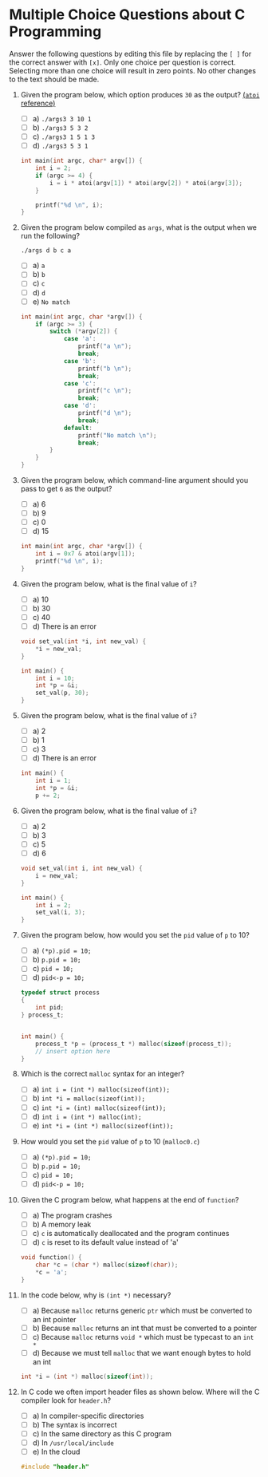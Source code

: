 # Multiple Choice Questions about C Programming

Answer the following questions by editing this file by replacing the `[ ]` for the correct answer with `[x]`.
Only one choice per question is correct.
Selecting more than one choice will result in zero points.
No other changes to the text should be made.

1. Given the program below, which option produces `30` as the output? [(`atoi` reference)](https://en.wikibooks.org/wiki/C_Programming/stdlib.h/atoi)

    - [ ] a) `./args3 3 10 1`
    - [ ] b) `./args3 5 3 2`
    - [ ] c) `./args3 1 5 1 3`
    - [ ] d) `./args3 5 3 1`

    ```c
    int main(int argc, char* argv[]) {
        int i = 2;
        if (argc >= 4) {
            i = i * atoi(argv[1]) * atoi(argv[2]) * atoi(argv[3]);
        }

        printf("%d \n", i);
    }
    ```

2. Given the program below compiled as `args`, what is the output when we run the following?

    ```console
    ./args d b c a
    ```

    - [ ] a) `a`
    - [ ] b) `b`
    - [ ] c) `c`
    - [ ] d) `d`
    - [ ] e) `No match`

    ```c
    int main(int argc, char *argv[]) {
        if (argc >= 3) {
            switch (*argv[2]) {
                case 'a':
                    printf("a \n");
                    break;
                case 'b':
                    printf("b \n");
                    break;
                case 'c':
                    printf("c \n");
                    break;
                case 'd':
                    printf("d \n");
                    break;
                default:
                    printf("No match \n");
                    break;
            }
        }
    }
    ```

3. Given the program below, which command-line argument should you pass to get `6` as the output?

    - [ ] a) 6
    - [ ] b) 9
    - [ ] c) 0
    - [ ] d) 15

    ```c
    int main(int argc, char *argv[]) {
        int i = 0x7 & atoi(argv[1]);
        printf("%d \n", i);
    }
    ```

4. Given the program below, what is the final value of `i`?

    - [ ] a) 10
    - [ ] b) 30
    - [ ] c) 40
    - [ ] d) There is an error

    ```c
    void set_val(int *i, int new_val) {
        *i = new_val;
    }

    int main() {
        int i = 10;
        int *p = &i;
        set_val(p, 30);
    }
    ```

5. Given the program below, what is the final value of `i`?

    - [ ] a) 2
    - [ ] b) 1
    - [ ] c) 3
    - [ ] d) There is an error

    ```c
    int main() {
        int i = 1;
        int *p = &i;
        p += 2;
    ```

6. Given the program below, what is the final value of `i`?

    - [ ] a) 2
    - [ ] b) 3
    - [ ] c) 5
    - [ ] d) 6

    ```c
    void set_val(int i, int new_val) {
        i = new_val;
    }

    int main() {
        int i = 2;
        set_val(i, 3);
    }
    ```

7. Given the program below, how would you set the `pid` value of `p` to 10?

    - [ ] a) `(*p).pid = 10;`
    - [ ] b) `p.pid = 10;`
    - [ ] c) `pid = 10;`
    - [ ] d) `pid<-p = 10;`

    ```c
    typedef struct process
    {
        int pid;
    } process_t;


    int main() {
        process_t *p = (process_t *) malloc(sizeof(process_t));
        // insert option here
    }
    ```

8. Which is the correct `malloc` syntax for an integer?

    - [ ] a) `int i = (int *) malloc(sizeof(int));`
    - [ ] b) `int *i = malloc(sizeof(int));`
    - [ ] c) `int *i = (int) malloc(sizeof(int));`
    - [ ] d) `int i = (int *) malloc(int);`
    - [ ] e) `int *i = (int *) malloc(sizeof(int));`

9. How would you set the `pid` value of `p` to 10 (`malloc0.c`)

    - [ ] a) `(*p).pid = 10;`
    - [ ] b) `p.pid = 10;`
    - [ ] c) `pid = 10;`
    - [ ] d) `pid<-p = 10;`

10. Given the C program below, what happens at the end of `function`?

    - [ ] a) The program crashes
    - [ ] b) A memory leak
    - [ ] c) `c` is automatically deallocated and the program continues
    - [ ] d) `c` is reset to its default value instead of 'a'

    ```c
    void function() {
        char *c = (char *) malloc(sizeof(char));
        *c = 'a';
    }
    ```

11. In the code below, why is `(int *)` necessary?

    - [ ] a) Because `malloc` returns generic `ptr` which must be converted to an int pointer
    - [ ] b) Because `malloc` returns an int that must be converted to a pointer
    - [ ] c) Because `malloc` returns `void *` which must be typecast to an `int *`
    - [ ] d) Because we must tell `malloc` that we want enough bytes to hold an int

    ```c
    int *i = (int *) malloc(sizeof(int));
    ```

12. In C code we often import header files as shown below. Where will the C compiler look for `header.h`?

    - [ ] a) In compiler-specific directories
    - [ ] b) The syntax is incorrect
    - [ ] c) In the same directory as this C program
    - [ ] d) In `/usr/local/include`
    - [ ] e) In the cloud

    ```c
    #include "header.h"
    ```
